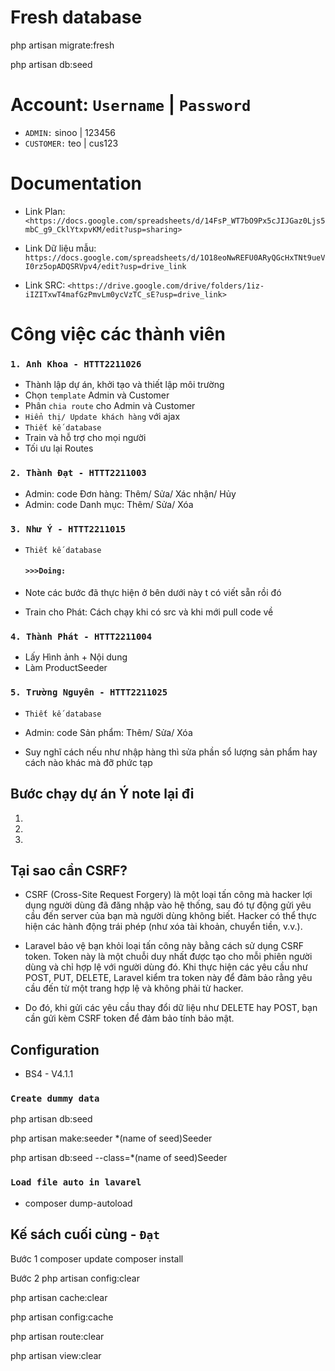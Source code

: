 # Fresh database

php artisan migrate:fresh

php artisan db:seed

# Account: `Username` | `Password`

+ `ADMIN:` sinoo | 123456
+ `CUSTOMER:` teo | cus123

# Documentation

+ Link Plan: `<https://docs.google.com/spreadsheets/d/14FsP_WT7bO9Px5cJIJGaz0Ljs5mbC_g9_CklYtxpvKM/edit?usp=sharing>`

+ Link Dữ liệu mẫu: `https://docs.google.com/spreadsheets/d/1O18eoNwREFU0ARyQGcHxTNt9ueVI0rz5opADQSRVpv4/edit?usp=drive_link`

+ Link SRC: `<https://drive.google.com/drive/folders/1iz-iIZITxwT4mafGzPmvLm0ycVzTC_sE?usp=drive_link>`

# Công việc các thành viên

### `1. Anh Khoa - HTTT2211026`

+ Thành lập dự án, khởi tạo và thiết lập môi trường
+ Chọn `template` Admin và Customer
+ Phân `chia route` cho Admin và Customer
+ `Hiển thị/ Update khách hàng` với ajax
+ `Thiết kế database`
+ Train và hỗ trợ cho mọi người
+ Tối ưu lại Routes

### `2. Thành Đạt - HTTT2211003`

+ Admin: code Đơn hàng: Thêm/ Sửa/ Xác nhận/ Hủy
+ Admin: code Danh mục: Thêm/ Sửa/ Xóa

### `3. Như Ý - HTTT2211015`

+ `Thiết kế database`

  #### `>>>Doing:`

+ Note các bước đã thực hiện ở bên dưới này t có viết sẵn rồi đó

+ Train cho Phát: Cách chạy khi có src và khi mới pull code về

### `4. Thành Phát - HTTT2211004`

+ Lấy Hình ảnh + Nội dung
+ Làm ProductSeeder

### `5. Trường Nguyên - HTTT2211025`

+ `Thiết kế database`
+ Admin: code Sản phẩm: Thêm/ Sửa/ Xóa

+ Suy nghĩ cách nếu như nhập hàng thì sửa phần sổ lượng sản phẩm hay cách nào khác mà đỡ phức tạp

## Bước chạy dự án Ý note lại đi

1.

2.

3.

## Tại sao cần CSRF?

+ CSRF (Cross-Site Request Forgery) là một loại tấn công mà hacker lợi dụng người dùng đã đăng nhập vào hệ thống, sau đó tự động gửi yêu cầu đến server của bạn mà người dùng không biết. Hacker có thể thực hiện các hành động trái phép (như xóa tài khoản, chuyển tiền, v.v.).

+ Laravel bảo vệ bạn khỏi loại tấn công này bằng cách sử dụng CSRF token. Token này là một chuỗi duy nhất được tạo cho mỗi phiên người dùng và chỉ hợp lệ với người dùng đó. Khi thực hiện các yêu cầu như POST, PUT, DELETE, Laravel kiểm tra token này để đảm bảo rằng yêu cầu đến từ một trang hợp lệ và không phải từ hacker.

+ Do đó, khi gửi các yêu cầu thay đổi dữ liệu như DELETE hay POST, bạn cần gửi kèm CSRF token để đảm bảo tính bảo mật.

## Configuration

+ BS4 - V4.1.1

### `Create dummy data`

php artisan db:seed

php artisan make:seeder *(name of seed)Seeder

php artisan db:seed --class=*(name of seed)Seeder

### `Load file auto in lavarel`

+ composer dump-autoload

## Kế sách cuối cùng - `Đạt`

Bước 1
composer update
composer install

Bước 2
php artisan config:clear

php artisan cache:clear

php artisan config:cache

php artisan route:clear

php artisan view:clear

